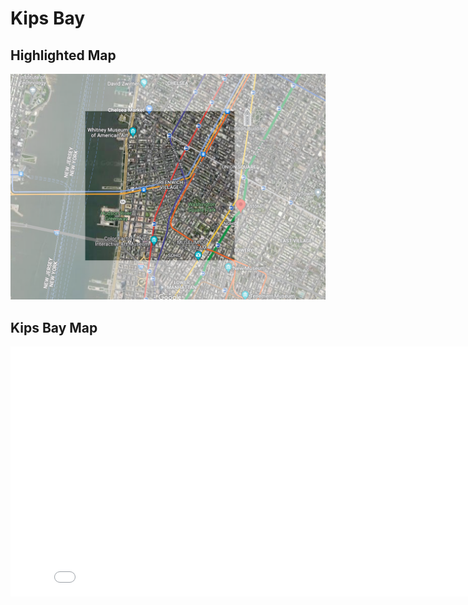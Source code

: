 # Kips Bay

## Highlighted Map
![Highlighted_map](image/highlight.png)

## Kips Bay Map
<iframe src="KipsBayMap.html" width="828" height="400" frameborder="0" frameborder="0" marginwidth="0" marginheight="0" allowfullscreen></iframe>
